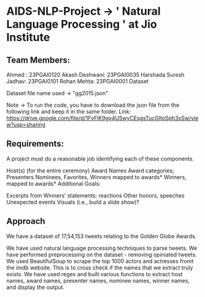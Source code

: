 # AIDS-NLP-Project -> ' Natural Language Processing ' at Jio Institute

## Team Members:

Ahmed : 23PGAI0120
Akash Deshwani: 23PGAI0035
Harshada Suresh Jadhav: 23PGAI0101
Rohan Mehta: 23PGAI0001
Dataset

Dataset file name used -> "gg2015.json"

Note -> To run the code, you have to download the json file from the following link and keep it in the same folder. Link: https://drive.google.com/file/d/1FvFlK9gy4U5wyCEsgsTucGltoSph3sSw/view?usp=sharing

## Requirements:

A project must do a reasonable job identifying each of these components.

Host(s) (for the entire ceremony)
Award Names
Award categories; Presenters
Nominees, Favorites, Winners mapped to awards*
Winners, mapped to awards*
Additional Goals:

Excerpts from Winners’ statements; reactions
Other honors, speeches
Unexpected events
Visuals (i.e., build a slide show)?

## Approach

We have a dataset of 17,54,153 tweets relating to the Golden Globe Awards.

We have used natural language processing techniques to parse tweets. We have performed preprocessing on the dataset - removing opiniated tweets. We used BeautifulSoup to scrape the top 1000 actors and actresses fromt the imdb website. This is to cross check if the names that we extract truly exists. We have used regex and built various functions to extract host names, award names, presenter names, nominee names, winner names, and display the output.
